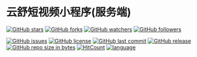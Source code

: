 # 云舒短视频小程序(服务端)

[![GitHub stars](https://img.shields.io/github/stars/itning/YunShuShortVideoAppletsServer.svg?style=social&label=Stars)](https://github.com/itning/YunShuShortVideoAppletsServer/stargazers)
[![GitHub forks](https://img.shields.io/github/forks/itning/YunShuShortVideoAppletsServer.svg?style=social&label=Fork)](https://github.com/itning/YunShuShortVideoAppletsServer/network/members)
[![GitHub watchers](https://img.shields.io/github/watchers/itning/YunShuShortVideoAppletsServer.svg?style=social&label=Watch)](https://github.com/itning/YunShuShortVideoAppletsServer/watchers)
[![GitHub followers](https://img.shields.io/github/followers/itning.svg?style=social&label=Follow)](https://github.com/itning?tab=followers)

[![GitHub issues](https://img.shields.io/github/issues/itning/YunShuShortVideoAppletsServer.svg)](https://github.com/itning/YunShuShortVideoAppletsServer/issues)
[![GitHub license](https://img.shields.io/github/license/itning/YunShuShortVideoAppletsServer.svg)](https://github.com/itning/YunShuShortVideoAppletsServer/blob/master/LICENSE)
[![GitHub last commit](https://img.shields.io/github/last-commit/itning/YunShuShortVideoAppletsServer.svg)](https://github.com/itning/YunShuShortVideoAppletsServer/commits)
[![GitHub release](https://img.shields.io/github/release/itning/YunShuShortVideoAppletsServer.svg)](https://github.com/itning/YunShuShortVideoAppletsServer/releases)
[![GitHub repo size in bytes](https://img.shields.io/github/repo-size/itning/YunShuShortVideoAppletsServer.svg)](https://github.com/itning/YunShuShortVideoAppletsServer)
[![HitCount](http://hits.dwyl.io/itning/YunShuShortVideoAppletsServer.svg)](http://hits.dwyl.io/itning/YunShuShortVideoAppletsServer)
[![language](https://img.shields.io/badge/language-JAVA-green.svg)](https://github.com/itning/YunShuShortVideoAppletsServer)